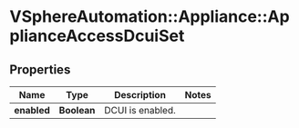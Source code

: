 # VSphereAutomation::Appliance::ApplianceAccessDcuiSet

## Properties
Name | Type | Description | Notes
------------ | ------------- | ------------- | -------------
**enabled** | **Boolean** | DCUI is enabled. | 



